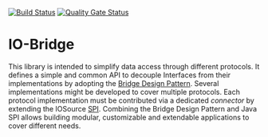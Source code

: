 [![Build Status](https://travis-ci.org/witz/io-bridge.svg?branch=master)](https://travis-ci.org/witz/io-bridge)
[![Quality Gate Status](https://sonarcloud.io/api/project_badges/measure?project=witz_io-bridge&metric=alert_status)](https://sonarcloud.io/dashboard?id=witz_io-bridge)

# IO-Bridge

This library is intended to simplify data access through different protocols.
It defines a simple and common API to decouple Interfaces from their implementations by adopting the [Bridge Design Pattern](https://en.wikipedia.org/wiki/Bridge_pattern). 
Several implementations might be developed to cover multiple protocols.
Each protocol implementation must be contributed via a dedicated *connector* by extending the IOSource [SPI](https://en.wikipedia.org/wiki/Service_provider_interface).
Combining the Bridge Design Pattern and Java SPI allows building modular, customizable and extendable applications to cover different needs.

